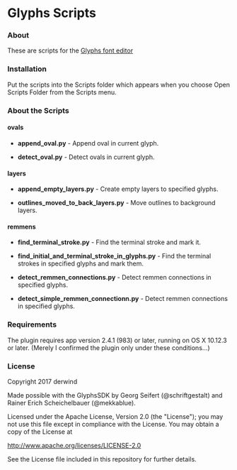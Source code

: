 # Glyphs Scripts

### About

These are scripts for the [Glyphs font editor](https://glyphsapp.com/)

### Installation

Put the scripts into the Scripts folder which appears when you choose Open Scripts Folder from the Scripts menu.

### About the Scripts

#### ovals

- **append_oval.py** - Append oval in current glyph.

- **detect_oval.py** - Detect ovals in current glyph.

#### layers

- **append\_empty\_layers.py** - Create empty layers to specified glyphs.

- **outlines\_moved\_to\_back\_layers.py** - Move outlines to background layers.

#### remmens

- **find\_terminal\_stroke.py** - Find the terminal stroke and mark it.

- **find\_initial\_and\_terminal\_stroke\_in\_glyphs.py** - Find the terminal strokes in specified glyphs and mark them.

- **detect\_remmen\_connections.py** - Detect remmen connections in specified glyphs.

- **detect\_simple\_remmen\_connectionn.py** - Detect remmen connections in specified glyphs.

### Requirements

The plugin requires app version 2.4.1 (983) or later, running on OS X 10.12.3 or later. (Merely I confirmed the plugin only under these conditions...)

### License

Copyright 2017 derwind

Made possible with the GlyphsSDK by Georg Seifert (@schriftgestalt) and Rainer Erich Scheichelbauer (@mekkablue).

Licensed under the Apache License, Version 2.0 (the "License");
you may not use this file except in compliance with the License.
You may obtain a copy of the License at

http://www.apache.org/licenses/LICENSE-2.0

See the License file included in this repository for further details.